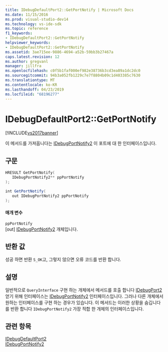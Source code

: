 ```yaml
---
title: IDebugDefaultPort2::GetPortNotify | Microsoft Docs
ms.date: 11/15/2016
ms.prod: visual-studio-dev14
ms.technology: vs-ide-sdk
ms.topic: reference
f1_keywords:
- IDebugDefaultPort2::GetPortNotify
helpviewer_keywords:
- IDebugDefaultPort2::GetPortNotify
ms.assetid: 3ae715ee-9886-4694-a52b-59bb3b27467a
caps.latest.revision: 12
ms.author: gregvanl
manager: jillfra
ms.openlocfilehash: c0f5b1faf000ef982e38736b3cd3ea89a1dc2dc0
ms.sourcegitcommit: 94b3a052fb1229c7e7f8804b09c1d403385c7630
ms.translationtype: MT
ms.contentlocale: ko-KR
ms.lasthandoff: 04/23/2019
ms.locfileid: "68196277"
---
```

# <a name="idebugdefaultport2getportnotify"></a>IDebugDefaultPort2::GetPortNotify
[!INCLUDE[vs2017banner](../../../includes/vs2017banner.md)]

이 메서드를 가져옵니다는 [IDebugPortNotify2](../../../extensibility/debugger/reference/idebugportnotify2.md) 이 포트에 대 한 인터페이스입니다.  
  
## <a name="syntax"></a>구문  
  
```cpp  
HRESULT GetPortNotify(  
   IDebugPortNotify2** ppPortNotify  
);  
```  
  
```csharp  
int GetPortNotify(  
   out IDebugPortNotify2 ppPortNotify  
);  
```  
  
#### <a name="parameters"></a>매개 변수  
 `ppPortNotify`  
 [out] [IDebugPortNotify2](../../../extensibility/debugger/reference/idebugportnotify2.md) 개체입니다.  
  
## <a name="return-value"></a>반환 값  
 성공 하면 반환 `S_OK`고, 그렇지 않으면 오류 코드를 반환 합니다.  
  
## <a name="remarks"></a>설명  
 일반적으로 `QueryInterface` 구현 하는 개체에서 메서드를 호출 합니다 [IDebugPort2](../../../extensibility/debugger/reference/idebugport2.md) 얻기 위해 인터페이스는 [IDebugPortNotify2](../../../extensibility/debugger/reference/idebugportnotify2.md) 인터페이스입니다. 그러나 다른 개체에서 원하는 인터페이스를 구현 하는 경우가 있습니다. 이 메서드는 이러한 상황을 숨깁니다를 반환 합니다 `IDebugPortNotify2` 가장 적합 한 개체의 인터페이스입니다.  
  
## <a name="see-also"></a>관련 항목  
 [IDebugDefaultPort2](../../../extensibility/debugger/reference/idebugdefaultport2.md)   
 [IDebugPortNotify2](../../../extensibility/debugger/reference/idebugportnotify2.md)
